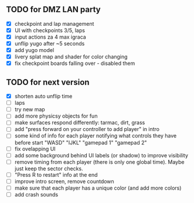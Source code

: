 ## TODO for DMZ LAN party

- [x] checkpoint and lap management
- [x] UI with checkpoints 3/5, laps
- [x] input actions za 4 max igraca
- [x] unflip yugo after ~5 seconds
- [x] add yugo model
- [x] livery splat map and shader for color changing
- [x] fix checkpoint boards falling over - disabled them

## TODO for next version

- [x] shorten auto unflip time
- [ ] laps
- [ ] try new map
- [ ] add more physicsy objects for fun
- [ ] make surfaces respond differently: tarmac, dirt, grass
- [ ] add "press forward on your controller to add player" in intro
- [ ] some kind of info for each player notifying what controls they have before start "WASD" "IJKL" "gamepad 1" "gamepad 2"
- [ ] fix ovelapping UI
- [ ] add some background behind UI labels (or shadow) to improve visibility
- [ ] remove timing from each player (there is only one global time). Maybe just keep the sector checks.
- [ ] "Press R to restart" info at the end
- [ ] improve intro screen, remove countdown
- [ ] make sure that each player has a unique color (and add more colors)
- [ ] add crash sounds

